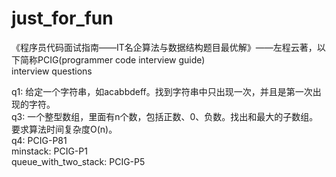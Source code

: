 # just_for_fun  
  
《程序员代码面试指南——IT名企算法与数据结构题目最优解》——左程云著，以下简称PCIG(programmer code interview guide)  
interview questions  
  
q1: 给定一个字符串，如acabbdeff。找到字符串中只出现一次，并且是第一次出现的字符。  
q3: 一个整型数组，里面有n个数，包括正数、0、负数。找出和最大的子数组。要求算法时间复杂度O(n)。  
q4: PCIG-P81  
minstack: PCIG-P1  
queue_with_two_stack: PCIG-P5  